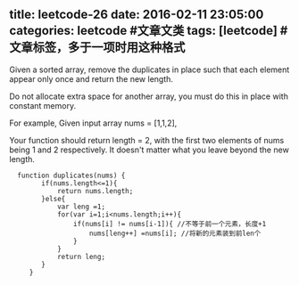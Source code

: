 title: leetcode-26
date: 2016-02-11 23:05:00
categories: leetcode #文章文类
tags: [leetcode] #文章标签，多于一项时用这种格式
---

Given a sorted array, remove the duplicates in place such that each element appear only once and return the new length.

Do not allocate extra space for another array, you must do this in place with constant memory.

For example,
Given input array nums = [1,1,2],

Your function should return length = 2, with the first two elements of nums being 1 and 2 respectively. It doesn't matter what you leave beyond the new length.


```
  function duplicates(nums) {
        if(nums.length<=1){
            return nums.length;
        }else{
            var leng =1;
            for(var i=1;i<nums.length;i++){
                if(nums[i] != nums[i-1]){ //不等于前一个元素，长度+1
                    nums[leng++] =nums[i]; //将新的元素装到前len个
                }
            }
            return leng;
        }
     }
```
